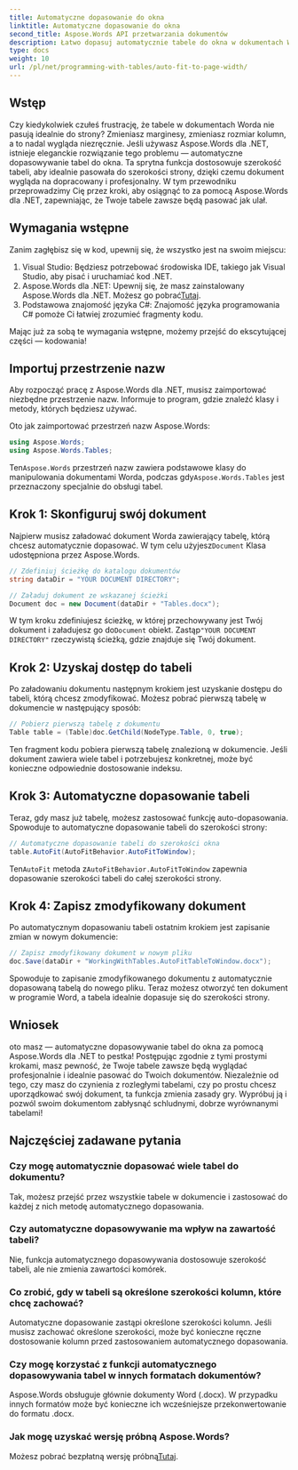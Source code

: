 ```yaml
---
title: Automatyczne dopasowanie do okna
linktitle: Automatyczne dopasowanie do okna
second_title: Aspose.Words API przetwarzania dokumentów
description: Łatwo dopasuj automatycznie tabele do okna w dokumentach Word za pomocą Aspose.Words dla .NET dzięki temu przewodnikowi krok po kroku. Idealne do czystszych, profesjonalnych dokumentów.
type: docs
weight: 10
url: /pl/net/programming-with-tables/auto-fit-to-page-width/
---
```

## Wstęp

Czy kiedykolwiek czułeś frustrację, że tabele w dokumentach Worda nie pasują idealnie do strony? Zmieniasz marginesy, zmieniasz rozmiar kolumn, a to nadal wygląda niezręcznie. Jeśli używasz Aspose.Words dla .NET, istnieje eleganckie rozwiązanie tego problemu — automatyczne dopasowywanie tabel do okna. Ta sprytna funkcja dostosowuje szerokość tabeli, aby idealnie pasowała do szerokości strony, dzięki czemu dokument wygląda na dopracowany i profesjonalny. W tym przewodniku przeprowadzimy Cię przez kroki, aby osiągnąć to za pomocą Aspose.Words dla .NET, zapewniając, że Twoje tabele zawsze będą pasować jak ulał.

## Wymagania wstępne

Zanim zagłębisz się w kod, upewnij się, że wszystko jest na swoim miejscu:

1. Visual Studio: Będziesz potrzebować środowiska IDE, takiego jak Visual Studio, aby pisać i uruchamiać kod .NET.
2.  Aspose.Words dla .NET: Upewnij się, że masz zainstalowany Aspose.Words dla .NET. Możesz go pobrać[Tutaj](https://releases.aspose.com/words/net/).
3. Podstawowa znajomość języka C#: Znajomość języka programowania C# pomoże Ci łatwiej zrozumieć fragmenty kodu.

Mając już za sobą te wymagania wstępne, możemy przejść do ekscytującej części — kodowania!

## Importuj przestrzenie nazw

Aby rozpocząć pracę z Aspose.Words dla .NET, musisz zaimportować niezbędne przestrzenie nazw. Informuje to program, gdzie znaleźć klasy i metody, których będziesz używać.

Oto jak zaimportować przestrzeń nazw Aspose.Words:

```csharp
using Aspose.Words;
using Aspose.Words.Tables;
```

Ten`Aspose.Words` przestrzeń nazw zawiera podstawowe klasy do manipulowania dokumentami Worda, podczas gdy`Aspose.Words.Tables` jest przeznaczony specjalnie do obsługi tabel.

## Krok 1: Skonfiguruj swój dokument

 Najpierw musisz załadować dokument Worda zawierający tabelę, którą chcesz automatycznie dopasować. W tym celu użyjesz`Document` Klasa udostępniona przez Aspose.Words.

```csharp
// Zdefiniuj ścieżkę do katalogu dokumentów
string dataDir = "YOUR DOCUMENT DIRECTORY";

// Załaduj dokument ze wskazanej ścieżki
Document doc = new Document(dataDir + "Tables.docx");
```

 W tym kroku zdefiniujesz ścieżkę, w której przechowywany jest Twój dokument i załadujesz go do`Document` obiekt. Zastąp`"YOUR DOCUMENT DIRECTORY"` rzeczywistą ścieżką, gdzie znajduje się Twój dokument.

## Krok 2: Uzyskaj dostęp do tabeli

Po załadowaniu dokumentu następnym krokiem jest uzyskanie dostępu do tabeli, którą chcesz zmodyfikować. Możesz pobrać pierwszą tabelę w dokumencie w następujący sposób:

```csharp
// Pobierz pierwszą tabelę z dokumentu
Table table = (Table)doc.GetChild(NodeType.Table, 0, true);
```

Ten fragment kodu pobiera pierwszą tabelę znalezioną w dokumencie. Jeśli dokument zawiera wiele tabel i potrzebujesz konkretnej, może być konieczne odpowiednie dostosowanie indeksu.

## Krok 3: Automatyczne dopasowanie tabeli

Teraz, gdy masz już tabelę, możesz zastosować funkcję auto-dopasowania. Spowoduje to automatyczne dopasowanie tabeli do szerokości strony:

```csharp
// Automatyczne dopasowanie tabeli do szerokości okna
table.AutoFit(AutoFitBehavior.AutoFitToWindow);
```

Ten`AutoFit` metoda z`AutoFitBehavior.AutoFitToWindow` zapewnia dopasowanie szerokości tabeli do całej szerokości strony.

## Krok 4: Zapisz zmodyfikowany dokument

Po automatycznym dopasowaniu tabeli ostatnim krokiem jest zapisanie zmian w nowym dokumencie:

```csharp
// Zapisz zmodyfikowany dokument w nowym pliku
doc.Save(dataDir + "WorkingWithTables.AutoFitTableToWindow.docx");
```

Spowoduje to zapisanie zmodyfikowanego dokumentu z automatycznie dopasowaną tabelą do nowego pliku. Teraz możesz otworzyć ten dokument w programie Word, a tabela idealnie dopasuje się do szerokości strony.

## Wniosek

oto masz — automatyczne dopasowywanie tabel do okna za pomocą Aspose.Words dla .NET to pestka! Postępując zgodnie z tymi prostymi krokami, masz pewność, że Twoje tabele zawsze będą wyglądać profesjonalnie i idealnie pasować do Twoich dokumentów. Niezależnie od tego, czy masz do czynienia z rozległymi tabelami, czy po prostu chcesz uporządkować swój dokument, ta funkcja zmienia zasady gry. Wypróbuj ją i pozwól swoim dokumentom zabłysnąć schludnymi, dobrze wyrównanymi tabelami!

## Najczęściej zadawane pytania

### Czy mogę automatycznie dopasować wiele tabel do dokumentu?  
Tak, możesz przejść przez wszystkie tabele w dokumencie i zastosować do każdej z nich metodę automatycznego dopasowania.

### Czy automatyczne dopasowywanie ma wpływ na zawartość tabeli?  
Nie, funkcja automatycznego dopasowywania dostosowuje szerokość tabeli, ale nie zmienia zawartości komórek.

### Co zrobić, gdy w tabeli są określone szerokości kolumn, które chcę zachować?  
Automatyczne dopasowanie zastąpi określone szerokości kolumn. Jeśli musisz zachować określone szerokości, może być konieczne ręczne dostosowanie kolumn przed zastosowaniem automatycznego dopasowania.

### Czy mogę korzystać z funkcji automatycznego dopasowywania tabel w innych formatach dokumentów?  
Aspose.Words obsługuje głównie dokumenty Word (.docx). W przypadku innych formatów może być konieczne ich wcześniejsze przekonwertowanie do formatu .docx.

### Jak mogę uzyskać wersję próbną Aspose.Words?  
 Możesz pobrać bezpłatną wersję próbną[Tutaj](https://releases.aspose.com/).